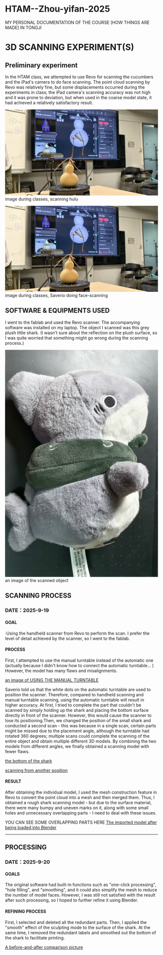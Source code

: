 # HTAM--Zhou-yifan-2025
MY PERSONAL DOCUMENTATION OF THE COURSE [HOW THINGS ARE MADE] IN TONGJI

# 3D SCANNING EXPERIMENT(S)

## Preliminary experiment
In the HTAM class, we attempted to use Revo for scanning the cucumbers and the iPad's camera to do face scanning. The point cloud scanning by Revo was relatively fine, but some displacements occurred during the experiments in class; the iPad camera's scanning accuracy was not high and it was prone to deviation, but when used in the coarse model state, it had achieved a relatively satisfactory result.

![image during classes, scanning hulu](IMAGES/126a311a96a59399c0f872aab2f276f3.jpg)
image during classes, scanning hulu

![image during classes, Saverio doing face-scanning](IMAGES/126a311a96a59399c0f872aab2f276f3.jpg)
image during classes, Saverio doing face-scanning

## SOFTWARE & EQUIPMENTS USED
I went to the fablab and used the Revo scanner. The accompanying software was installed on my laptop. The object I scanned was this grey plush little shark. (I wasn't sure about the reflection on the plush surface, so I was quite worried that something might go wrong during the scanning process.)

![an image of the scanned object](IMAGES/b035562e8b9405cb295313f4e4cd3967.jpg)
an image of the scanned object

## SCANNING PROCESS
### DATE：2025-9-19
#### GOAL
·Using the handheld scanner from Revo to perform the scan. I prefer the level of detail achieved by the scanner, so I went to the fablab.

#### PROCESS
First, I attempted to use the manual turntable instead of the automatic one (actually because I didn't know how to connect the automatic turntable... ) However, the model has many flaws and misalignments.

[an image of USING THE MANUAL TURNTABLE](IMAGES/ddaf83b516bfc966c979b7b629c8d3d7.jpg)

Saverio told us that the white dots on the automatic turntable are used to position the scanner. Therefore, compared to handheld scanning and manual turntable scanning, using the automatic turntable will result in higher accuracy.
At first, I tried to complete the part that couldn't be scanned by simply holding up the shark and placing the bottom surface directly in front of the scanner. However, this would cause the scanner to lose its positioning.Then, we changed the position of the small shark and conducted a second scan - this was because in a single scan, certain parts might be missed due to the placement angle, although the turntable had rotated 360 degrees; multiple scans could complete the scanning of the entire object and obtain multiple different 3D models. By combining the two models from different angles, we finally obtained a scanning model with fewer flaws.

[the bottom of the shark](IMAGES/9aad80bf3a672a6837d286d40097dac6.jpg)

[scanning from another position](IMAGES/563e481ea521ca3c08088352972a0a72.jpg)

#### RESULT
After obtaining the individual model, I used the mesh construction feature in Revo to convert the point cloud into a mesh and then merged them. Thus, I obtained a rough shark scanning model - but due to the surface material, there were many bumpy and uneven marks on it, along with some small holes and unnecessary overlapping parts - I need to deal with these issues.

YOU CAN SEE SOME OVERLAPPING PARTS HERE [The imported model after being loaded into Blender](IMAGES/deebacf55a7307f4602cfab04bd9bc61.jpg)

---

## PROCESSING

### DATE：2025-9-20
#### GOALS
The original software had built-in functions such as "one-click processing", "hole filling", and "smoothing", and it could also simplify the mesh to reduce the number of model faces. However, I was still not satisfied with the result after such processing, so I hoped to further refine it using Blender.

#### REFINING PROCESS
First, I selected and deleted all the redundant parts. Then, I applied the "smooth" effect of the sculpting mode to the surface of the shark. At the same time, I removed the redundant labels and smoothed out the bottom of the shark to facilitate printing.

[A before-and-after comparison picture](b0b43d5148ead0c0b4ef4a2c2ba6dc6a.jpg)
